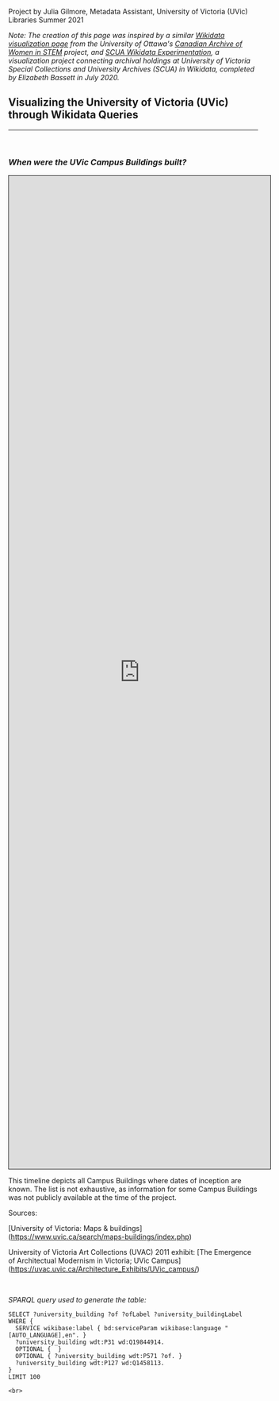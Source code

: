 Project by Julia Gilmore, Metadata Assistant, University of Victoria (UVic) Libraries 
Summer 2021

<i> Note: The creation of this page was inspired by a similar [Wikidata visualization page](https://yooylee.github.io/experiment-wikidata-canadian-archive-women-in-stem/) from the University of Ottawa's [Canadian Archive of Women in STEM](https://biblio.uottawa.ca/en/women-in-stem/about) project, and [SCUA Wikidata Experimentation](https://elizabethbassett.github.io/uvic-scua-wikidata-experimentation/), a visualization project connecting archival holdings at University of Victoria Special Collections and University Archives (SCUA) in Wikidata, completed by Elizabeth Bassett in July 2020. </i>
<br>

## Visualizing the University of Victoria (UVic) through Wikidata Queries
----  

<br>

### _**When were the UVic Campus Buildings built?**_ 

<iframe style="width: 55vw; height: 50vh; border-style: solid; border-width: thin;" src="https://query.wikidata.org/embed.html#SELECT%20%3Funiversity_building%20%3Fof%20%3FofLabel%20%3Funiversity_buildingLabel%20WHERE%20%7B%0A%20%20SERVICE%20wikibase%3Alabel%20%7B%20bd%3AserviceParam%20wikibase%3Alanguage%20%22%5BAUTO_LANGUAGE%5D%2Cen%22.%20%7D%0A%20%20%3Funiversity_building%20wdt%3AP31%20wd%3AQ19844914.%0A%20%20OPTIONAL%20%7B%20%20%7D%0A%20%20OPTIONAL%20%7B%20%3Funiversity_building%20wdt%3AP571%20%3Fof.%20%7D%0A%20%20%3Funiversity_building%20wdt%3AP127%20wd%3AQ1458113.%0A%7D%0ALIMIT%20100" referrerpolicy="origin" sandbox="allow-scripts allow-same-origin allow-popups" ></iframe>

<br>


This timeline depicts all Campus Buildings where dates of inception are known. The list is not exhaustive, as information for some Campus Buildings was not publicly available at the time of the project. 

Sources: 

[University of Victoria: Maps & buildings] (https://www.uvic.ca/search/maps-buildings/index.php)

University of Victoria Art Collections (UVAC) 2011 exhibit: [The Emergence of Architectual Modernism in Victoria; UVic Campus] (https://uvac.uvic.ca/Architecture_Exhibits/UVic_campus/)


<br>

_SPARQL query used to generate the table:_

```
SELECT ?university_building ?of ?ofLabel ?university_buildingLabel WHERE {
  SERVICE wikibase:label { bd:serviceParam wikibase:language "[AUTO_LANGUAGE],en". }
  ?university_building wdt:P31 wd:Q19844914.
  OPTIONAL {  }
  OPTIONAL { ?university_building wdt:P571 ?of. }
  ?university_building wdt:P127 wd:Q1458113.
}
LIMIT 100

<br>

